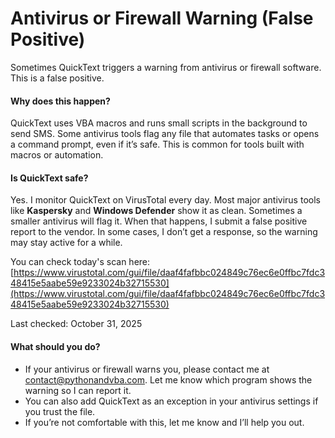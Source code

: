 # Antivirus or Firewall Warning (False Positive)

Sometimes QuickText triggers a warning from antivirus or firewall software. This is a false positive.

#### Why does this happen?

QuickText uses VBA macros and runs small scripts in the background to send SMS. Some antivirus tools flag any file that automates tasks or opens a command prompt, even if it’s safe. This is common for tools built with macros or automation.

#### Is QuickText safe?

Yes. I monitor QuickText on VirusTotal every day. Most major antivirus tools like **Kaspersky** and **Windows Defender** show it as clean. Sometimes a smaller antivirus will flag it. When that happens, I submit a false positive report to the vendor. In some cases, I don’t get a response, so the warning may stay active for a while.

You can check today's scan here:\
[https://www.virustotal.com/gui/file/daaf4fafbbc024849c76ec6e0ffbc7fdc348415e5aabe59e9233024b32715530](https://www.virustotal.com/gui/file/daaf4fafbbc024849c76ec6e0ffbc7fdc348415e5aabe59e9233024b32715530)

Last checked: October 31, 2025

#### What should you do?

* If your antivirus or firewall warns you, please contact me at contact@pythonandvba.com. Let me know which program shows the warning so I can report it.
* You can also add QuickText as an exception in your antivirus settings if you trust the file.
* If you’re not comfortable with this, let me know and I’ll help you out.
